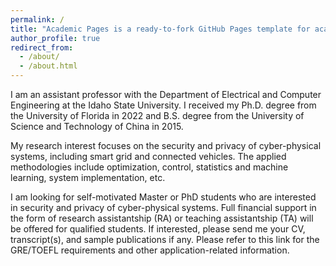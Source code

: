 ```yaml
---
permalink: /
title: "Academic Pages is a ready-to-fork GitHub Pages template for academic personal websites"
author_profile: true
redirect_from: 
  - /about/
  - /about.html
---
```


I am an assistant professor with the Department of Electrical and Computer Engineering at the Idaho State University. I received my Ph.D. degree from the University of Florida in 2022 and B.S. degree from the University of Science and Technology of China in 2015.

My research interest focuses on the security and privacy of cyber-physical systems, including smart grid and connected vehicles. The applied methodologies include optimization, control, statistics and machine learning, system implementation, etc.

I am looking for self-motivated Master or PhD students who are interested in security and privacy of cyber-physical systems. Full financial support in the form of research assistantship (RA) or teaching assistantship (TA) will be offered for qualified students. If interested, please send me your CV, transcript(s), and sample publications if any. Please refer to this link for the GRE/TOEFL requirements and other application-related information.
